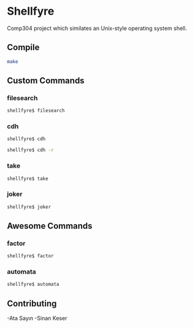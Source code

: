 # Shellfyre

Comp304 project which similates an Unix-style operating system shell.

## Compile 

```bash
make
```

## Custom Commands

### filesearch

```bash
shellfyre$ filesearch 
```

### cdh

```bash
shellfyre$ cdh 
```

```bash
shellfyre$ cdh -r
```

### take
```bash
shellfyre$ take
```
### joker

```bash
shellfyre$ joker
```
## Awesome Commands

### factor

```bash
shellfyre$ factor
```

### automata

```bash
shellfyre$ automata
```

## Contributing
-Ata Sayın
-Sinan Keser
